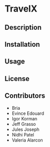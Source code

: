 # TravelX

## Description

## Installation


## Usage


## License

## Contributors
* Bria
* Evince Edouard
* Igor Korman
* Jeff Grasso
* Jules Joseph
* Nidhi Patel
* Valeria Alarcon


